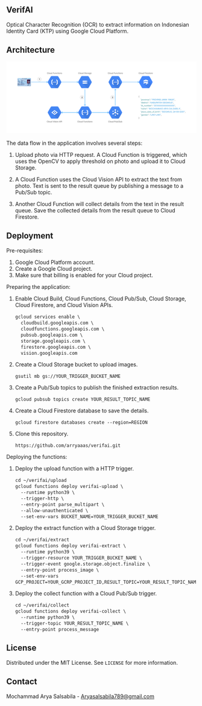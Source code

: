 ## VerifAI

Optical Character Recognition (OCR) to extract information on Indonesian Identity Card (KTP) using Google Cloud Platform.

## Architecture

![](cloud-architecture-diagram.png)

The data flow in the application involves several steps:
1. Upload photo via HTTP request. A Cloud Function is triggered, which uses the OpenCV to apply threshold on photo and upload it to Cloud Storage.

2. A Cloud Function uses the Cloud Vision API to extract the text from photo. Text is sent to the result queue by publishing a message to a Pub/Sub topic.

3. Another Cloud Function will collect details from the text in the result queue. Save the collected details from the result queue to Cloud Firestore.

## Deployment

Pre-requisites:

1. Google Cloud Platform account.
2. Create a Google Cloud project.
3. Make sure that billing is enabled for your Cloud project.

Preparing the application:

1. Enable Cloud Build, Cloud Functions, Cloud Pub/Sub, Cloud Storage, Cloud Firestore, and Cloud Vision APIs.

    ```shell
    gcloud services enable \
      cloudbuild.googleapis.com \
      cloudfunctions.googleapis.com \
      pubsub.googleapis.com \
      storage.googleapis.com \
      firestore.googleapis.com \
      vision.googleapis.com
    ```

2. Create a Cloud Storage bucket to upload images.

    ```shell
    gsutil mb gs://YOUR_TRIGGER_BUCKET_NAME
    ```

3. Create a Pub/Sub topics to publish the finished extraction results.

    ```shell
    gcloud pubsub topics create YOUR_RESULT_TOPIC_NAME
    ```

4. Create a Cloud Firestore database to save the details.

    ```shell
    gcloud firestore databases create --region=REGION
    ```

5. Clone this repository.

    ```shell
    https://github.com/arryaaas/verifai.git
    ```

Deploying the functions:

1. Deploy the upload function with a HTTP trigger.

    ```shell
    cd ~/verifai/upload
    gcloud functions deploy verifai-upload \
      --runtime python39 \
      --trigger-http \
      --entry-point parse_multipart \
      --allow-unauthenticated \
      --set-env-vars BUCKET_NAME=YOUR_TRIGGER_BUCKET_NAME
    ```

2. Deploy the extract function with a Cloud Storage trigger.

    ```shell
    cd ~/verifai/extract
    gcloud functions deploy verifai-extract \
      --runtime python39 \
      --trigger-resource YOUR_TRIGGER_BUCKET_NAME \
      --trigger-event google.storage.object.finalize \
      --entry-point process_image \
      --set-env-vars GCP_PROJECT=YOUR_GCRP_PROJECT_ID,RESULT_TOPIC=YOUR_RESULT_TOPIC_NAME
    ```

3. Deploy the collect function with a Cloud Pub/Sub trigger.

    ```shell
    cd ~/verifai/collect
    gcloud functions deploy verifai-collect \
      --runtime python39 \
      --trigger-topic YOUR_RESULT_TOPIC_NAME \
      --entry-point process_message
    ```

## License

Distributed under the MIT License. See `LICENSE` for more information.

## Contact

Mochammad Arya Salsabila - Aryasalsabila789@gmail.com
